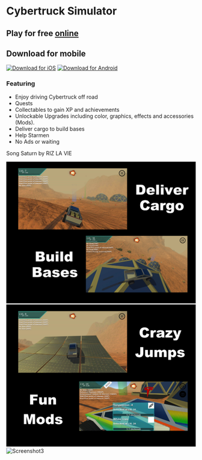 # Cybertruck Simulator

## Play for free [online](https://blandman.github.io/cybertruck)

## Download for mobile
[![Download for iOS](https://raw.githubusercontent.com/Volorf/Badges/master/App%20Store/App%20Store%20Badge.svg)](https://apps.apple.com/us/app/cybertruck-sim/id1490936469?ls=1)
[![Download for Android](https://github.com/Volorf/Badges/blob/master/Google%20Play/Google%20Play%20Badge.png?raw=true)](https://play.google.com/store/apps/details?id=life.brandonmartin.cybertruck)


### Featuring

- Enjoy driving Cybertruck off road
- Quests
- Collectables to gain XP and achievements
- Unlockable Upgrades including color, graphics, effects and accessories (Mods).
- Deliver cargo to build bases
- Help Starmen
- No Ads or waiting

Song Saturn by RIZ LA VIE

![Screenshot](Screenshots/iPadCybertruckScreen1.png)
![Screenshot2](Screenshots/iPadCybertruckScreen2.png)
![Screenshot3](Screenshots/IMG_3922.PNG)
